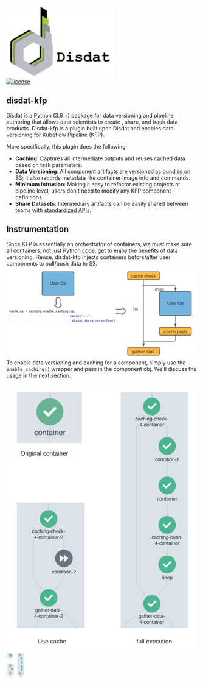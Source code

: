 
![title_image](docs/DisdatTitleFig.jpeg)  
[![license](https://img.shields.io/github/license/mashape/apistatus.svg)](LICENSE) 

## disdat-kfp
Disdat is a Python (3.6 +) package for data versioning and pipeline authoring that allows data scientists to create
, share, and track data products. Disdat-kfp is a plugin built upon Disdat and enables data versioning for Kubeflow Pipeline (KFP).

More specifically, this plugin does the following:
* **Caching**: Captures all intermediate outputs and reuses cached data based on task parameters.
* **Data Versioning**: All component artifacts are versioned as [bundles](https://disdat.gitbook.io/disdat-documentation/basic-concepts/bundles) on S3; it also records metadata like container image info and commands.
* **Minimum Intrusion**: Making it easy to refactor existing projects at pipeline level; users don't need to modify any KFP component definitions.
* **Share Datasets**: Intermediary artifacts can be easily shared between teams with [standardized APIs](https://disdat.gitbook.io/disdat-documentation/examples/short-test-drive/push-pull-using-s3).

## Instrumentation
Since KFP is essentially an orchestrator of containers, we must make sure all containers, not just Python code, get to enjoy the benefits of data versioning. 
Hence, disdat-kfp injects containers before/after user components to pull/push data to S3.  
![instrumentation](docs/instrumentation.png)  
To enable data versioning and caching for a component, simply use the `enable_caching()` wrapper and pass in the component obj. 
We'll discuss the usage in the next section. 

![instrumentation](docs/cache_nocache.png)
<img src="./docs/cache_nocache.png" width="48">
